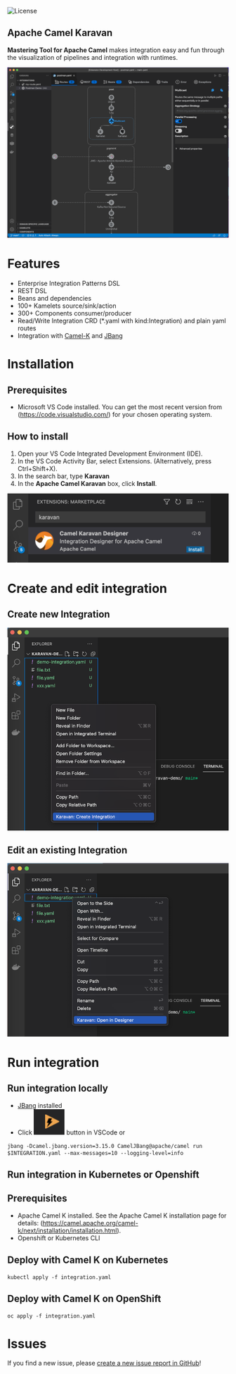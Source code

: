 ![License](https://img.shields.io/badge/License-Apache-blue.svg?style=for-the-badge&logo=apache)

## Apache Camel Karavan
**Mastering Tool for Apache Camel** makes integration easy and fun through the visualization of pipelines and integration with runtimes.

![karavan-vscode](images/karavan-vscode.png)

# Features

* Enterprise Integration Patterns DSL
* REST DSL
* Beans and dependencies
* 100+ Kamelets source/sink/action
* 300+ Components consumer/producer
* Read/Write Integration CRD (*.yaml with kind:Integration) and plain yaml routes
* Integration with [Camel-K](https://camel.apache.org/camel-k/next/index.html) and [JBang](https://www.jbang.dev)


# Installation

## Prerequisites
* Microsoft VS Code installed. You can get the most recent version from (https://code.visualstudio.com/) for your chosen operating system.

## How to install
1. Open your VS Code Integrated Development Environment (IDE).
2. In the VS Code Activity Bar, select Extensions. (Alternatively, press Ctrl+Shift+X).
3. In the search bar, type **Karavan**
4. In the **Apache Camel Karavan** box, click **Install**.

![install](images/install.png)

# Create and edit integration 

## Create new Integration

![create](images/create.png)

## Edit an existing Integration

![open](images/open.png)


# Run integration

## Run integration locally
* [JBang](https://www.jbang.dev) installed
* Click ![run](images/run.png) button in VSCode or
```shell
jbang -Dcamel.jbang.version=3.15.0 CamelJBang@apache/camel run $INTEGRATION.yaml --max-messages=10 --logging-level=info
```

## Run integration in Kubernetes or Openshift

## Prerequisites 

* Apache Camel K installed. See the Apache Camel K installation page for details: (https://camel.apache.org/camel-k/next/installation/installation.html).
* Openshift or Kubernetes CLI

## Deploy with Camel K on Kubernetes

```shell
kubectl apply -f integration.yaml
```

## Deploy with Camel K on OpenShift

```shell
oc apply -f integration.yaml
```

# Issues

If you find a new issue, please [create a new issue report in GitHub](https://github.com/apache/camel-karavan/issues)!
